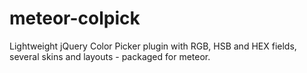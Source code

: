 meteor-colpick
==============

Lightweight jQuery Color Picker plugin with RGB, HSB and HEX fields, several skins and layouts - packaged for meteor.
